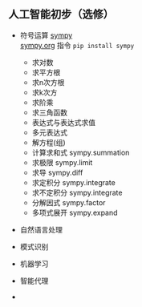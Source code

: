 ## 人工智能初步（选修）  
+ 符号运算
    [sympy](https://pypi.org/project/sympy/#description)  
    [sympy.org](https://www.sympy.org/en/index.html)
    指令 `pip install sympy`
    + 求对数
    + 求平方根
    + 求n次方根
    + 求k次方
    + 求阶乘
    + 求三角函数
    + 表达式与表达式求值
    + 多元表达式
    + 解方程(组)
    + 计算求和式 sympy.summation
    + 求极限 sympy.limit
    + 求导 sympy.diff
    + 求定积分 sympy.integrate
    + 求不定积分 sympy.integrate
    + 分解因式 sympy.factor
    + 多项式展开 sympy.expand

+ 自然语言处理

+ 模式识别

+ 机器学习

+ 智能代理

+ 

